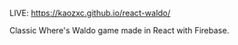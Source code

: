 LIVE: https://kaozxc.github.io/react-waldo/

Classic Where's Waldo game made in React with Firebase.
